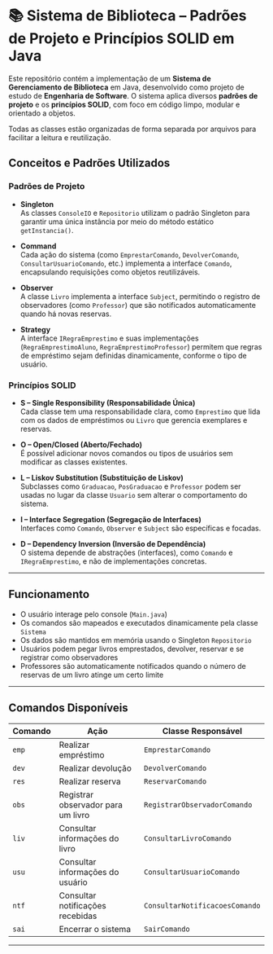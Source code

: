 # 📚 Sistema de Biblioteca – Padrões de Projeto e Princípios SOLID em Java

Este repositório contém a implementação de um **Sistema de Gerenciamento de Biblioteca** em Java, desenvolvido como projeto de estudo de **Engenharia de Software**. O sistema aplica diversos **padrões de projeto** e os **princípios SOLID**, com foco em código limpo, modular e orientado a objetos.

Todas as classes estão organizadas de forma separada por arquivos para facilitar a leitura e reutilização.

## Conceitos e Padrões Utilizados

### Padrões de Projeto

- **Singleton**  
  As classes `ConsoleIO` e `Repositorio` utilizam o padrão Singleton para garantir uma única instância por meio do método estático `getInstancia()`.

- **Command**  
  Cada ação do sistema (como `EmprestarComando`, `DevolverComando`, `ConsultarUsuarioComando`, etc.) implementa a interface `Comando`, encapsulando requisições como objetos reutilizáveis.

- **Observer**  
  A classe `Livro` implementa a interface `Subject`, permitindo o registro de observadores (como `Professor`) que são notificados automaticamente quando há novas reservas.

- **Strategy**  
  A interface `IRegraEmprestimo` e suas implementações (`RegraEmprestimoAluno`, `RegraEmprestimoProfessor`) permitem que regras de empréstimo sejam definidas dinamicamente, conforme o tipo de usuário.

### Princípios SOLID

- **S – Single Responsibility (Responsabilidade Única)**  
  Cada classe tem uma responsabilidade clara, como `Emprestimo` que lida com os dados de empréstimos ou `Livro` que gerencia exemplares e reservas.

- **O – Open/Closed (Aberto/Fechado)**  
  É possível adicionar novos comandos ou tipos de usuários sem modificar as classes existentes.

- **L – Liskov Substitution (Substituição de Liskov)**  
  Subclasses como `Graduacao`, `PosGraduacao` e `Professor` podem ser usadas no lugar da classe `Usuario` sem alterar o comportamento do sistema.

- **I – Interface Segregation (Segregação de Interfaces)**  
  Interfaces como `Comando`, `Observer` e `Subject` são específicas e focadas.

- **D – Dependency Inversion (Inversão de Dependência)**  
  O sistema depende de abstrações (interfaces), como `Comando` e `IRegraEmprestimo`, e não de implementações concretas.

---

## Funcionamento

- O usuário interage pelo console (`Main.java`)
- Os comandos são mapeados e executados dinamicamente pela classe `Sistema`
- Os dados são mantidos em memória usando o Singleton `Repositorio`
- Usuários podem pegar livros emprestados, devolver, reservar e se registrar como observadores
- Professores são automaticamente notificados quando o número de reservas de um livro atinge um certo limite

---

## Comandos Disponíveis

| Comando | Ação                               | Classe Responsável               |
|---------|------------------------------------|----------------------------------|
| `emp`   | Realizar empréstimo                | `EmprestarComando`              |
| `dev`   | Realizar devolução                 | `DevolverComando`               |
| `res`   | Realizar reserva                   | `ReservarComando`               |
| `obs`   | Registrar observador para um livro | `RegistrarObservadorComando`    |
| `liv`   | Consultar informações do livro     | `ConsultarLivroComando`         |
| `usu`   | Consultar informações do usuário   | `ConsultarUsuarioComando`       |
| `ntf`   | Consultar notificações recebidas   | `ConsultarNotificacoesComando`  |
| `sai`   | Encerrar o sistema                 | `SairComando`                   |

---
